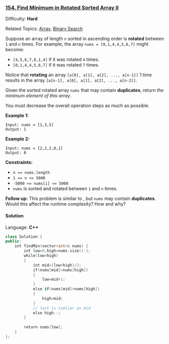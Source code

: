 ### [154\. Find Minimum in Rotated Sorted Array II](https://leetcode.com/problems/find-minimum-in-rotated-sorted-array-ii/)

Difficulty: **Hard**  

Related Topics: [Array](https://leetcode.com/tag/array/), [Binary Search](https://leetcode.com/tag/binary-search/)


Suppose an array of length `n` sorted in ascending order is **rotated** between `1` and `n` times. For example, the array `nums = [0,1,4,4,5,6,7]` might become:

*   `[4,5,6,7,0,1,4]` if it was rotated `4` times.
*   `[0,1,4,4,5,6,7]` if it was rotated `7` times.

Notice that **rotating** an array `[a[0], a[1], a[2], ..., a[n-1]]` 1 time results in the array `[a[n-1], a[0], a[1], a[2], ..., a[n-2]]`.

Given the sorted rotated array `nums` that may contain **duplicates**, return _the minimum element of this array_.

You must decrease the overall operation steps as much as possible.

**Example 1:**

```
Input: nums = [1,3,5]
Output: 1
```

**Example 2:**

```
Input: nums = [2,2,2,0,1]
Output: 0
```

**Constraints:**

*   `n == nums.length`
*   `1 <= n <= 5000`
*   `-5000 <= nums[i] <= 5000`
*   `nums` is sorted and rotated between `1` and `n` times.

**Follow up:** This problem is similar to , but `nums` may contain **duplicates**. Would this affect the runtime complexity? How and why?


#### Solution

Language: **C++**

```c++
class Solution {
public:
    int findMin(vector<int>& nums) {
        int low=0,high=nums.size()-1;
        while(low<high)
        {
            int mid=(low+high)/2;
            if(nums[mid]>nums[high])
            {
                low=mid+1;
            }
            else if(nums[mid]<nums[high])
            {
                high=mid;
            }
            // last is simliar as mid
            else high--;
        }
        
        return nums[low];
    }
};
```
